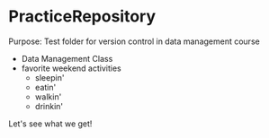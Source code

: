 # PracticeRepository
Purpose: Test folder for version control in data management course

* Data Management Class
* favorite weekend activities
  * sleepin'
  * eatin'
  * walkin'
  * drinkin'

Let's see what we get!
